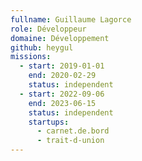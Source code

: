 ```yaml
---
fullname: Guillaume Lagorce
role: Développeur
domaine: Développement
github: heygul
missions:
  - start: 2019-01-01
    end: 2020-02-29
    status: independent
  - start: 2022-09-06
    end: 2023-06-15
    status: independent
    startups:
      - carnet.de.bord
      - trait-d-union
---
```

